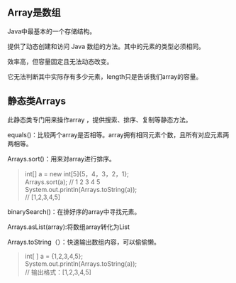 ## Array是数组
Java中最基本的一个存储结构。

提供了动态创建和访问 Java 数组的方法。其中的元素的类型必须相同。

效率高，但容量固定且无法动态改变。

它无法判断其中实际存有多少元素，length只是告诉我们array的容量。


## 静态类Arrays  

此静态类专门用来操作array ，提供搜索、排序、复制等静态方法。

equals()：比较两个array是否相等。array拥有相同元素个数，且所有对应元素两两相等。

Arrays.sort()：用来对array进行排序。
>int[] a = new int[5]{5，4，3，2，1};  
>Arrays.sort(a); // 1 2 3 4 5  
>System.out.println(Arrays.toString(a));  
>// [1,2,3,4,5]  

binarySearch()：在排好序的array中寻找元素。

Arrays.asList(array):将数组array转化为List

Arrays.toString（）：快速输出数组内容，可以偷偷懒。
>int[ ] a = {1,2,3,4,5};  
>System.out.println(Arrays.toString(a));  
>// 输出格式：[1,2,3,4,5]


